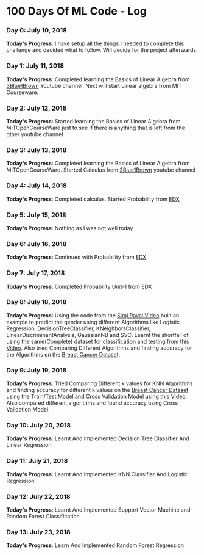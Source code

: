 # 100 Days Of ML Code - Log

### Day 0: July 10, 2018

**Today's Progress**: I have setup all the things I needed to complete this challenge and decided what to follow. Will decide for the project afterwards.

### Day 1: July 11, 2018

**Today's Progress**: Completed learning the Basics of Linear Algebra from [3Blue1Brown](https://www.youtube.com/watch?v=kjBOesZCoqc&index=1&list=PLZHQObOWTQDPD3MizzM2xVFitgF8hE_ab) Youtube channel. Next will start Linear algebra from MIT Courseware.

### Day 2: July 12, 2018

**Today's Progress**: Started learning the Basics of Linear Algebra from MITOpenCourseWare just to see if there is anything that is left from the other youtube channel

### Day 3: July 13, 2018

**Today's Progress**: Completed learning the Basics of Linear Algebra from MITOpenCourseWare. Started Calculus from [3Blue1Brown](https://www.youtube.com/playlist?list=PLZHQObOWTQDMsr9K-rj53DwVRMYO3t5Yr) youtube channel

### Day 4: July 14, 2018

**Today's Progress**: Completed calculus. Started Probability from [EDX](https://www.edx.org/course/introduction-probability-science-mitx-6-041x-2)

### Day 5: July 15, 2018

**Today's Progress**: Nothing as I was not well today

### Day 6: July 16, 2018

**Today's Progress**: Continued with Probability from [EDX](https://www.edx.org/course/introduction-probability-science-mitx-6-041x-2)

### Day 7: July 17, 2018

**Today's Progress**: Completed Probability Unit-1 from [EDX](https://www.edx.org/course/introduction-probability-science-mitx-6-041x-2)

### Day 8: July 18, 2018

**Today's Progress**: Using the code from the [Siraj Raval Video](https://www.youtube.com/watch?v=T5pRlIbr6gg&list=PL2-dafEMk2A6QKz1mrk1uIGfHkC1zZ6UU) built an example to predict the gender using different Algorithms like Logistic Regression, DecisionTreeClassifier, KNeighborsClassifier, LinearDiscriminantAnalysis, GaussianNB and SVC. 
Learnt the shortfall of using the same(Complete) dataset for classification and testing from this [Video](https://www.youtube.com/watch?v=0pP4EwWJgIU). 
Also tried Comparing Different Algorithms and finding accuracy for the Algorithms on the [Breast Cancer Dataset](http://scikit-learn.org/stable/modules/generated/sklearn.datasets.load_breast_cancer.html).  

### Day 9: July 19, 2018

**Today's Progress**: Tried Comparing Different k values for KNN Algorithms and finding accuracy for different k values on the [Breast Cancer Dataset](http://scikit-learn.org/stable/modules/generated/sklearn.datasets.load_breast_cancer.html) 
using the Train/Test Model and Cross Validation Model using [this Video](https://www.youtube.com/watch?v=6dbrR-WymjI). Also compared different algorithms and found accuracy using Cross Validation Model.

### Day 10: July 20, 2018

**Today's Progress**: Learnt And Implemented Decision Tree Classifier And Linear Regression

### Day 11: July 21, 2018

**Today's Progress**: Learnt And Implemented KNN Classifier And Logistic Regression

### Day 12: July 22, 2018

**Today's Progress**: Learnt And Implemented Support Vector Machine and Random Forest Classification

### Day 13: July 23, 2018

**Today's Progress**: Learn And Implemented Random Forest Regression

